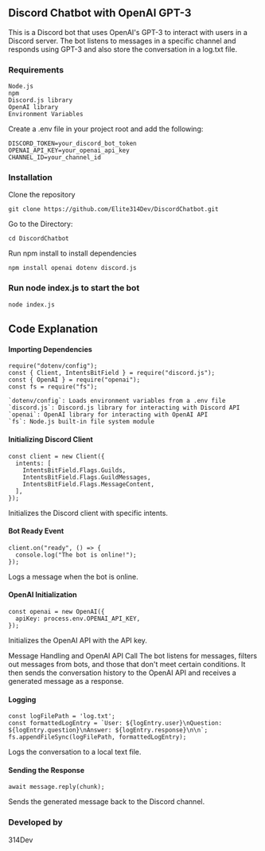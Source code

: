 
## Discord Chatbot with OpenAI GPT-3
This is a Discord bot that uses OpenAI's GPT-3 to interact with users in a Discord server. The bot listens to messages in a specific channel and responds using GPT-3 and also store the conversation in a log.txt file.

### Requirements
```
Node.js
npm
Discord.js library
OpenAI library
Environment Variables
```
Create a .env file in your project root and add the following:
```
DISCORD_TOKEN=your_discord_bot_token
OPENAI_API_KEY=your_openai_api_key
CHANNEL_ID=your_channel_id
```
### Installation
Clone the repository
```
git clone https://github.com/Elite314Dev/DiscordChatbot.git
```
Go to the Directory:
```
cd DiscordChatbot
```

Run npm install to install dependencies
```
npm install openai dotenv discord.js
```

### Run node index.js to start the bot
```
node index.js
```

## Code Explanation

#### Importing Dependencies
```
require("dotenv/config");
const { Client, IntentsBitField } = require("discord.js");
const { OpenAI } = require("openai");
const fs = require("fs");

```
```
`dotenv/config`: Loads environment variables from a .env file
`discord.js`: Discord.js library for interacting with Discord API
`openai`: OpenAI library for interacting with OpenAI API
`fs`: Node.js built-in file system module
```
#### Initializing Discord Client
```
const client = new Client({
  intents: [
    IntentsBitField.Flags.Guilds,
    IntentsBitField.Flags.GuildMessages,
    IntentsBitField.Flags.MessageContent,
  ],
});
```
Initializes the Discord client with specific intents.

#### Bot Ready Event
```
client.on("ready", () => {
  console.log("The bot is online!");
});
```
Logs a message when the bot is online.

#### OpenAI Initialization
```
const openai = new OpenAI({
  apiKey: process.env.OPENAI_API_KEY,
});
```
Initializes the OpenAI API with the API key.

Message Handling and OpenAI API Call
The bot listens for messages, filters out messages from bots, and those that don't meet certain conditions. It then sends the conversation history to the OpenAI API and receives a generated message as a response.

#### Logging
```
const logFilePath = 'log.txt';
const formattedLogEntry = `User: ${logEntry.user}\nQuestion: ${logEntry.question}\nAnswer: ${logEntry.response}\n\n`;
fs.appendFileSync(logFilePath, formattedLogEntry);
```
Logs the conversation to a local text file.

#### Sending the Response
```
await message.reply(chunk);
```
Sends the generated message back to the Discord channel.

### Developed by
314Dev
